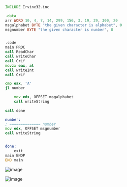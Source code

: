 ```asm
INCLUDE Irvine32.inc

.data
arr WORD 10, 4, 7, 14, 299, 156, 3, 19, 29, 300, 20
msgalphabet BYTE "the given character is alphabet", 0
msgnumber BYTE "the given character is number", 0


.code
main PROC
call ReadChar
call writeChar
call CrLf
movzx eax, al
call writeInt
call CrLf

cmp eax, 'A'
jl number

	mov edx, OFFSET msgalphabet
	call writeString
	
call done

number:
; ============== number
mov edx, OFFSET msgnumber
call writeString


done:
	exit
main ENDP
END main  
```
![image](https://github.com/user-attachments/assets/de736e80-0512-4c1b-bcf2-b6e02adcd20f)

![image](https://github.com/user-attachments/assets/3ff87d3d-cbef-453d-9d31-78a1d1406629)

